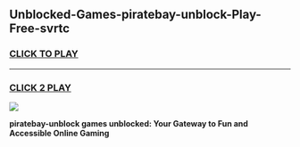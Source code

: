
## Unblocked-Games-piratebay-unblock-Play-Free-svrtc
<h3>
<a href="https://premium76.site?title=piratebay-unblock&ref=20M">CLICK TO PLAY</a></h3>
<hr>

<h3>
<a href="https://premium76.site?title=piratebay-unblock&ref=20M">CLICK 2 PLAY</a>
  
</h3>

<a href="https://premium76.site?title=piratebay-unblock&ref=19M"><img src="https://clearcache.store/games.png"></a>


**piratebay-unblock games unblocked: Your Gateway to Fun and Accessible Online Gaming**
